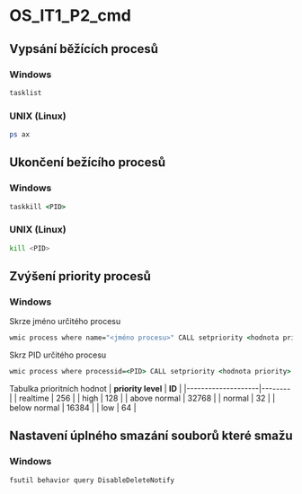 # OS_IT1_P2_cmd

## Vypsání běžících procesů 
### Windows
```cmd
tasklist
```

### UNIX (Linux)
```bash
ps ax
```

## Ukončení bežícího procesů
### Windows
```cmd
taskkill <PID>
```

### UNIX (Linux)
```bash
kill <PID>
```

## Zvýšení priority procesů
### Windows
Skrze jméno určitého procesu
```cmd
wmic process where name="<jméno procesu>" CALL setpriority <hodnota priority>
```
Skrz PID určitého procesu
```cmd
wmic process where processid=<PID> CALL setpriority <hodnota priority>
```
Tabulka prioritních hodnot
| **priority level** | **ID** |
|--------------------|--------|
| realtime           | 256    |
| high               | 128    |
| above normal       | 32768  |
| normal             | 32     |
| below normal       | 16384  |
| low                | 64     |

## Nastavení úplného smazání souborů které smažu
### Windows
```cmd
fsutil behavior query DisableDeleteNotify
```
